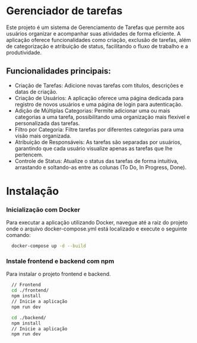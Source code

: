 
# Gerenciador de tarefas

Este projeto é um sistema de Gerenciamento de Tarefas que permite aos usuários organizar e acompanhar suas atividades de forma eficiente. A aplicação oferece funcionalidades como criação, exclusão de tarefas, além de categorização e atribuição de status, facilitando o fluxo de trabalho e a produtividade.

## Funcionalidades principais:

 - Criação de Tarefas: Adicione novas tarefas com títulos, descrições e datas de criação.
 - Criação de Usuários: A aplicação oferece uma página dedicada para registro de novos usuários e uma página de login para autenticação.
 - Adição de Múltiplas Categorias: Permite adicionar uma ou mais categorias a uma tarefa, possibilitando uma organização mais flexível e personalizada das tarefas.
 - Filtro por Categoria: Filtre tarefas por diferentes categorias para uma visão mais organizada.
 - Atribuição de Responsáveis: As tarefas são separadas por usuários, garantindo que cada usuário visualize apenas as tarefas que lhe pertencem.
 - Controle de Status: Atualize o status das tarefas de forma intuitiva, arrastando e soltando-as entre as colunas (To Do, In Progress, Done).

# Instalação

### Inicialização com Docker
  Para executar a aplicação utilizando Docker, navegue até a raiz do projeto onde o arquivo docker-compose.yml está localizado e execute o seguinte comando:
```bash
  docker-compose up -d --build 
```

### Instale frontend e backend com npm
  Para instalar o projeto frontend e backend.

```bash
  // Frontend
  cd ./frontend/
  npm install
  // Inicie a aplicação
  npm run dev
```
```bash
  cd ./backend/
  npm install
  // Inicie a aplicação
  npm run dev
```